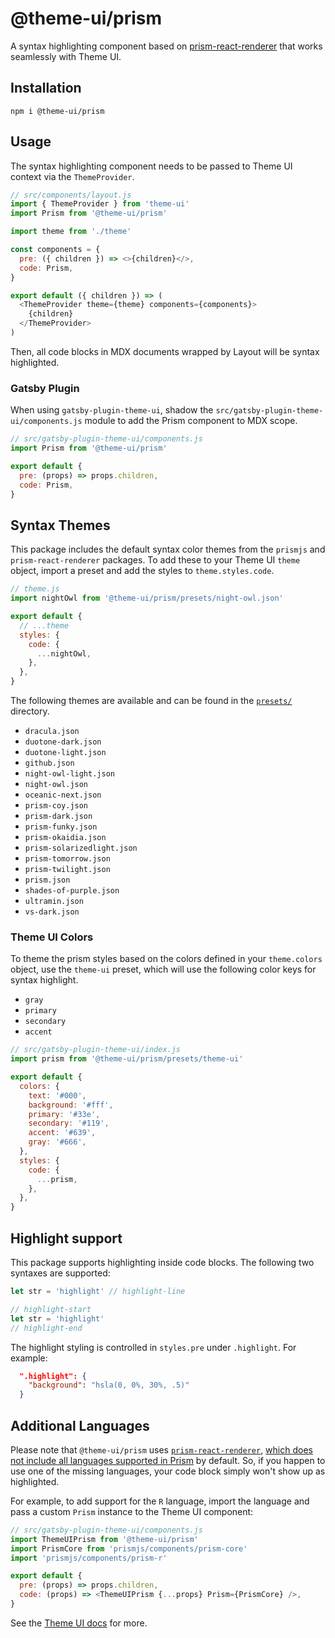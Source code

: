 # @theme-ui/prism

A syntax highlighting component based on
[prism-react-renderer](https://github.com/FormidableLabs/prism-react-renderer)
that works seamlessly with Theme UI.

## Installation

```
npm i @theme-ui/prism
```

## Usage

The syntax highlighting component needs to be passed to Theme UI
context via the `ThemeProvider`.

```js
// src/components/layout.js
import { ThemeProvider } from 'theme-ui'
import Prism from '@theme-ui/prism'

import theme from './theme'

const components = {
  pre: ({ children }) => <>{children}</>,
  code: Prism,
}

export default ({ children }) => (
  <ThemeProvider theme={theme} components={components}>
    {children}
  </ThemeProvider>
)
```

Then, all code blocks in MDX documents wrapped by Layout will be syntax highlighted.

### Gatsby Plugin

When using `gatsby-plugin-theme-ui`, shadow the `src/gatsby-plugin-theme-ui/components.js` module to add the Prism component to MDX scope.

```js
// src/gatsby-plugin-theme-ui/components.js
import Prism from '@theme-ui/prism'

export default {
  pre: (props) => props.children,
  code: Prism,
}
```

## Syntax Themes

This package includes the default syntax color themes from the `prismjs` and `prism-react-renderer` packages.
To add these to your Theme UI `theme` object, import a preset and add the styles to `theme.styles.code`.

```js
// theme.js
import nightOwl from '@theme-ui/prism/presets/night-owl.json'

export default {
  // ...theme
  styles: {
    code: {
      ...nightOwl,
    },
  },
}
```

The following themes are available and can be found in the [`presets/`](https://github.com/system-ui/theme-ui/tree/master/packages/prism/presets) directory.

- `dracula.json`
- `duotone-dark.json`
- `duotone-light.json`
- `github.json`
- `night-owl-light.json`
- `night-owl.json`
- `oceanic-next.json`
- `prism-coy.json`
- `prism-dark.json`
- `prism-funky.json`
- `prism-okaidia.json`
- `prism-solarizedlight.json`
- `prism-tomorrow.json`
- `prism-twilight.json`
- `prism.json`
- `shades-of-purple.json`
- `ultramin.json`
- `vs-dark.json`

### Theme UI Colors

To theme the prism styles based on the colors defined in your `theme.colors` object, use the `theme-ui` preset,
which will use the following color keys for syntax highlight.

- `gray`
- `primary`
- `secondary`
- `accent`

```js
// src/gatsby-plugin-theme-ui/index.js
import prism from '@theme-ui/prism/presets/theme-ui'

export default {
  colors: {
    text: '#000',
    background: '#fff',
    primary: '#33e',
    secondary: '#119',
    accent: '#639',
    gray: '#666',
  },
  styles: {
    code: {
      ...prism,
    },
  },
}
```

## Highlight support

This package supports highlighting inside code blocks. The following two syntaxes are supported:

```js
let str = 'highlight' // highlight-line
```

```js
// highlight-start
let str = 'highlight'
// highlight-end
```

The highlight styling is controlled in `styles.pre` under `.highlight`. For example:

```json
  ".highlight": {
    "background": "hsla(0, 0%, 30%, .5)"
  }
```

## Additional Languages

Please note that `@theme-ui/prism` uses [`prism-react-renderer`](https://github.com/FormidableLabs/prism-react-renderer), [which does not include all languages supported in Prism](https://github.com/FormidableLabs/prism-react-renderer/blob/master/src/vendor/prism/includeLangs.js) by default. So, if you happen to use one of the missing languages, your code block simply won't show up as highlighted.

For example, to add support for the `R` language, import the language and pass a custom `Prism` instance to the Theme UI component:

```js
// src/gatsby-plugin-theme-ui/components.js
import ThemeUIPrism from '@theme-ui/prism'
import PrismCore from 'prismjs/components/prism-core'
import 'prismjs/components/prism-r'

export default {
  pre: (props) => props.children,
  code: (props) => <ThemeUIPrism {...props} Prism={PrismCore} />,
}
```

See the [Theme UI docs](https://theme-ui.com/theming/#syntax-highlighting) for more.
